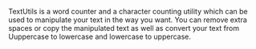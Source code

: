 TextUtils is a word counter and a character counting utility which can be used to manipulate your text in the way you want. You can remove extra spaces or copy the manipulated text as well as convert your text from Uuppercase to lowercase and lowercase to uppercase.
